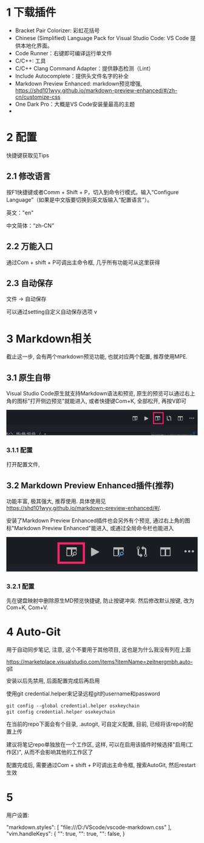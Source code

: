 
# 1 下载插件

- Bracket Pair Colorizer: 彩虹花括号
- Chinese (Simplified) Language Pack for Visual Studio Code: VS Code 提供本地化界面。
- Code Runner：右键即可编译运行单文件
- C/C\+\+: 工具
- C/C++ Clang Command Adapter：提供静态检测（Lint）
- Include Autocomplete：提供头文件名字的补全
- Markdown Preview Enhanced: markdown预览增强, https://shd101wyy.github.io/markdown-preview-enhanced/#/zh-cn/customize-css
- One Dark Pro：大概是VS Code安装量最高的主题
- 

# 2 配置

快捷键获取见Tips

## 2.1 修改语言

按F1快捷键或者Comm + Shift + P，切入到命令行模式。输入“Configure Language”（如果是中文版要切换到英文版输入“配置语言”）。

英文："en"

中文简体：“zh-CN”

## 2.2 万能入口

通过Com + shift + P可调出主命令框, 几乎所有功能可从这里获得

## 2.3 自动保存

文件 → 自动保存

可以通过setting自定义自动保存选项
v
# 3 Markdown相关

截止这一步, 会有两个markdown预览功能, 也就对应两个配置, 推荐使用MPE.

## 3.1 原生自带

Visual Studio Code原生就支持Markdown语法和预览, 原生的预览可以通过右上角的图标"打开侧边预览"就能进入, 或者快捷键Com+K, 全部松开, 再按V即可

![config](./images/1.png)

### 3.1.1 配置

打开配置文件, 

## 3.2 Markdown Preview Enhanced插件(推荐)

功能丰富, 极其强大, 推荐使用. 具体使用见 https://shd101wyy.github.io/markdown-preview-enhanced/#/.

安装了Markdown Preview Enhanced插件也会另外有个预览, 通过右上角的图标"Markdown Preview Enhanced"能进入, 或通过全局命令栏也能进入

![config](./images/2.png)

### 3.2.1 配置

先在键盘映射中删除原生MD预览快捷键, 防止按键冲突. 然后修改默认按键, 改为Com+K, Com+V.






# 4 Auto\-Git

用于自动同步笔记, 注意, 这个不要用于其他项目, 这也是为什么我没有列在上面

https://marketplace.visualstudio.com/items?itemName=zeitnergmbh.auto-git

安装以后先禁用, 后面配置完成后再启用

使用git credential.helper来记录远程git的username和password

```
git config --global credential.helper osxkeychain
git config credential.helper osxkeychain
```

在当前的repo下面会有个目录, \.autogit, 可自定义配置, 目前, 已经将该repo的配置上传

建议将笔记repo单独放在一个工作区, 这样, 可以在启用该插件时候选择"启用(工作区)", 从而不会影响其他的工作区了

配置完成后, 需要通过Com + shift + P可调出主命令框, 搜索AutoGit, 然后restart生效

# 5 


用户设置:

"markdown.styles": [
        "file:///D:/VScode/vscode-markdown.css"
    ],
"vim.handleKeys": {
        "<C-d>": true,
        "<C-u>": true,
        "<C-b>": false,
    }
```